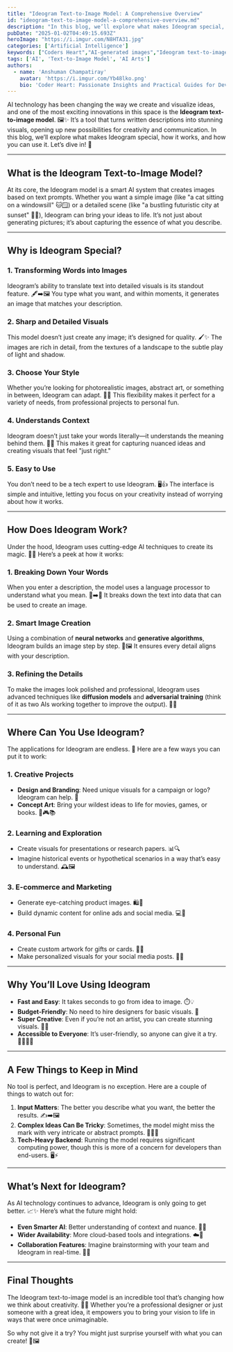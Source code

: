 ```yaml
---
title: "Ideogram Text-to-Image Model: A Comprehensive Overview"
id: "ideogram-text-to-image-model-a-comprehensive-overview.md"
description: "In this blog, we’ll explore what makes Ideogram special, how it works, and how you can use it."
pubDate: "2025-01-02T04:49:15.693Z"
heroImage: "https://i.imgur.com/N8HTA31.jpg"
categories: ['Artificial Intelligence']
keywords: ["Coders Heart","AI-generated images","Ideogram text-to-image model","text-to-image AI tools","creative AI applications","AI for design and branding","AI for concept art","how Ideogram works","Ideogram features and benefits","AI-generated visuals","AI for e-commerce marketing","generate images from text","AI creativity tools","uses of Ideogram","future of AI in art","AI tutorials for beginners"]
tags: ['AI', 'Text-to-Image Model', 'AI Arts']
authors:
  - name: 'Anshuman Champatiray'
    avatar: 'https://i.imgur.com/Yb48lko.png'
    bio: 'Coder Heart: Passionate Insights and Practical Guides for Developers'
---
```


AI technology has been changing the way we create and visualize ideas, and one of the most exciting innovations in this space is the **Ideogram text-to-image model**. 🖼️✨ It’s a tool that turns written descriptions into stunning visuals, opening up new possibilities for creativity and communication. In this blog, we’ll explore what makes Ideogram special, how it works, and how you can use it. Let’s dive in! 🚀

---

## What is the Ideogram Text-to-Image Model?

At its core, the Ideogram model is a smart AI system that creates images based on text prompts. Whether you want a simple image (like "a cat sitting on a windowsill" 🐱🪟) or a detailed scene (like "a bustling futuristic city at sunset" 🌆🚀), Ideogram can bring your ideas to life. It’s not just about generating pictures; it’s about capturing the essence of what you describe.

---

## Why is Ideogram Special?

### 1. **Transforming Words into Images**
Ideogram’s ability to translate text into detailed visuals is its standout feature. 🖋️➡️🖼️ You type what you want, and within moments, it generates an image that matches your description.

### 2. **Sharp and Detailed Visuals**
This model doesn’t just create any image; it’s designed for quality. 🖌️✨ The images are rich in detail, from the textures of a landscape to the subtle play of light and shadow.

### 3. **Choose Your Style**
Whether you’re looking for photorealistic images, abstract art, or something in between, Ideogram can adapt. 🎨📸 This flexibility makes it perfect for a variety of needs, from professional projects to personal fun.

### 4. **Understands Context**
Ideogram doesn’t just take your words literally—it understands the meaning behind them. 🤔💡 This makes it great for capturing nuanced ideas and creating visuals that feel "just right."

### 5. **Easy to Use**
You don’t need to be a tech expert to use Ideogram. 🖥️👍 The interface is simple and intuitive, letting you focus on your creativity instead of worrying about how it works.

---

## How Does Ideogram Work?

Under the hood, Ideogram uses cutting-edge AI techniques to create its magic. 🧠✨ Here’s a peek at how it works:

### 1. **Breaking Down Your Words**
When you enter a description, the model uses a language processor to understand what you mean. 📝➡️🤖 It breaks down the text into data that can be used to create an image.

### 2. **Smart Image Creation**
Using a combination of **neural networks** and **generative algorithms**, Ideogram builds an image step by step. 🔄🖼️ It ensures every detail aligns with your description.

### 3. **Refining the Details**
To make the images look polished and professional, Ideogram uses advanced techniques like **diffusion models** and **adversarial training** (think of it as two AIs working together to improve the output). 🤝🤖

---

## Where Can You Use Ideogram?

The applications for Ideogram are endless. 🌟 Here are a few ways you can put it to work:

### 1. **Creative Projects**
- **Design and Branding**: Need unique visuals for a campaign or logo? Ideogram can help. 🎯
- **Concept Art**: Bring your wildest ideas to life for movies, games, or books. 🎥🎮📚

### 2. **Learning and Exploration**
- Create visuals for presentations or research papers. 📊🔍
- Imagine historical events or hypothetical scenarios in a way that’s easy to understand. 🕰️🖼️

### 3. **E-commerce and Marketing**
- Generate eye-catching product images. 🛍️📸
- Build dynamic content for online ads and social media. 💻📢

### 4. **Personal Fun**
- Create custom artwork for gifts or cards. 🎁🎨
- Make personalized visuals for your social media posts. 📱✨

---

## Why You’ll Love Using Ideogram

- **Fast and Easy**: It takes seconds to go from idea to image. ⏱️💡
- **Budget-Friendly**: No need to hire designers for basic visuals. 💸
- **Super Creative**: Even if you’re not an artist, you can create stunning visuals. 🎨🌟
- **Accessible to Everyone**: It’s user-friendly, so anyone can give it a try. 👩‍💻👨‍🎨

---

## A Few Things to Keep in Mind

No tool is perfect, and Ideogram is no exception. Here are a couple of things to watch out for:

1. **Input Matters**: The better you describe what you want, the better the results. ✍️➡️🖼️
2. **Complex Ideas Can Be Tricky**: Sometimes, the model might miss the mark with very intricate or abstract prompts. 🤷‍♂️🤔
3. **Tech-Heavy Backend**: Running the model requires significant computing power, though this is more of a concern for developers than end-users. 🖥️⚡

---

## What’s Next for Ideogram?

As AI technology continues to advance, Ideogram is only going to get better. 📈✨ Here’s what the future might hold:
- **Even Smarter AI**: Better understanding of context and nuance. 🧠💡
- **Wider Availability**: More cloud-based tools and integrations. ☁️🔗
- **Collaboration Features**: Imagine brainstorming with your team and Ideogram in real-time. 👥🤝

---

## Final Thoughts

The Ideogram text-to-image model is an incredible tool that’s changing how we think about creativity. 🌟🎨 Whether you’re a professional designer or just someone with a great idea, it empowers you to bring your vision to life in ways that were once unimaginable. 

So why not give it a try? You might just surprise yourself with what you can create! 🚀🖼️

